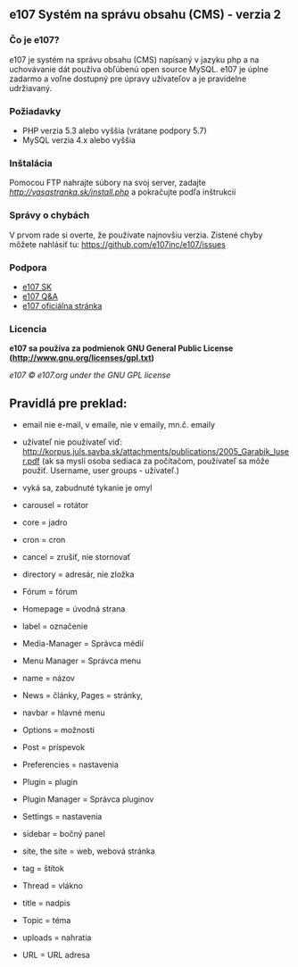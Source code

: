 ## e107 Systém na správu obsahu (CMS) - verzia 2

### Čo je е107?
е107 je systém na správu obsahu (CMS) napísaný v jazyku php a na uchovávanie dát používa obľúbenú open source MySQL.
е107 je úplne zadarmo a voľne dostupný pre úpravy užívateľov a je pravidelne udržiavaný.

### Požiadavky
* PHP verzia 5.3 alebo vyššia (vrátane podpory 5.7)
* MySQL verzia 4.x alebo vyššia


### Inštalácia
Pomocou FTP nahrajte súbory na svoj server, zadajte  *http://vasastranka.sk/install.php* a pokračujte podľa inštrukcií


### Správy o chybách
V prvom rade si overte, že používate najnovšiu verzia. Zistené chyby môžete nahlásiť tu: https://github.com/e107inc/e107/issues


### Podpora
* [e107 SK](http://e107.sk)
* [e107 Q&A](http://e107help.org)
* [e107 oficiálna stránka](http://e107.org)


### Licencia
**e107 sa používa za podmienok GNU General Public License (http://www.gnu.org/licenses/gpl.txt)**

*e107 © e107.org under the GNU GPL license*

## Pravidlá pre preklad:
* email nie e-mail, v emaile, nie v emaily, mn.č. emaily
* užívateľ nie používateľ    viď: http://korpus.juls.savba.sk/attachments/publications/2005_Garabik_luser.pdf
(ak sa myslí osoba sediaca za počítačom, používateľ sa môže použiť. Username, user groups - užívateľ.)
* vyká sa, zabudnuté tykanie je omyl


* carousel = rotátor
* core = jadro
* cron = cron
* cancel = zrušiť, nie stornovať
* directory = adresár, nie zložka
* Fórum = fórum
* Homepage = úvodná strana
* label = označenie
* Media-Manager = Správca médií
* Menu Manager = Správca menu
* name = názov
* News = články, Pages = stránky,
* navbar = hlavné menu
* Options = možnosti
* Post = príspevok
* Preferencies = nastavenia
* Plugin = plugin
* Plugin Manager = Správca pluginov
* Settings = nastavenia
* sidebar = bočný panel
* site, the site = web, webová stránka
* tag = štítok
* Thread = vlákno
* title = nadpis
* Topic = téma
* uploads = nahratia
* URL = URL adresa
